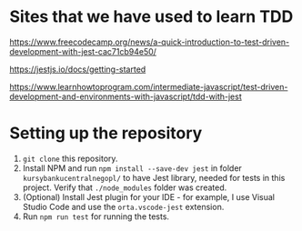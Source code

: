 # Sites that we have used to learn TDD

https://www.freecodecamp.org/news/a-quick-introduction-to-test-driven-development-with-jest-cac71cb94e50/

https://jestjs.io/docs/getting-started

https://www.learnhowtoprogram.com/intermediate-javascript/test-driven-development-and-environments-with-javascript/tdd-with-jest

# Setting up the repository

1. `git clone` this repository.
2. Install NPM and run `npm install --save-dev jest` in folder `kursybankucentralnegopl/` to have Jest library, needed for tests in this project. Verify that `./node_modules` folder was created.
3. (Optional) Install Jest plugin for your IDE - for example, I use Visual Studio Code and use the `orta.vscode-jest` extension.
4. Run `npm run test` for running the tests.
